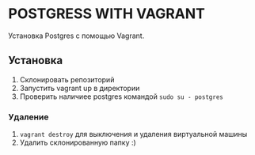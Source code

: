 # POSTGRESS WITH VAGRANT

Установка Postgres с помощью Vagrant. 

## Установка
1. Склонировать репозиторий
2. Запустить vagrant up в директории
3. Проверить наличиее postgres командой `sudo su - postgres`

### Удаление
1. `vagrant destroy` для выключения и удаления виртуальной машины
2. Удалить склонированную папку :)